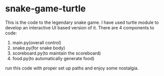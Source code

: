 # snake-game-turtle

This is the code to the legendary snake game. I have used turtle module to develop an interactive UI based version of it. There are 4 components to code:
1. main.py(overall control)
2. snake.py(for snake body)
3. scoreboard.py(to maintain the scoreboard)
4. food.py(to automatically generate food)


run this code with proper set up paths and enjoy some nostalgia.
